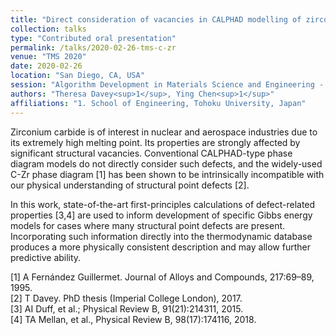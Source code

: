 ```yaml
---
title: "Direct consideration of vacancies in CALPHAD modelling of zirconium carbide"
collection: talks
type: "Contributed oral presentation"
permalink: /talks/2020-02-26-tms-c-zr
venue: "TMS 2020"
date: 2020-02-26
location: "San Diego, CA, USA"
session: "Algorithm Development in Materials Science and Engineering - Models and Algorithms for Microscale"
authors: "Theresa Davey<sup>1</sup>, Ying Chen<sup>1</sup>"
affiliations: "1. School of Engineering, Tohoku University, Japan"
---
```


Zirconium carbide is of interest in nuclear and aerospace industries due to its extremely high melting point. Its properties are strongly affected by significant structural vacancies. Conventional CALPHAD-type phase diagram models do not directly consider such defects, and the widely-used C-Zr phase diagram [1] has been shown to be intrinsically incompatible with our physical understanding of structural point defects [2].

In this work, state-of-the-art first-principles calculations of defect-related properties [3,4] are used to inform development of specific Gibbs energy models for cases where many structural point defects are present. Incorporating such information directly into the thermodynamic database produces a more physically consistent description and may allow further predictive ability.

[1] A Fernández Guillermet. Journal of Alloys and Compounds, 217:69–89, 1995.  
[2] T Davey. PhD thesis (Imperial College London), 2017.  
[3] AI Duff, et al.; Physical Review B, 91(21):214311, 2015.   
[4] TA Mellan, et al., Physical Review B, 98(17):174116, 2018.  


